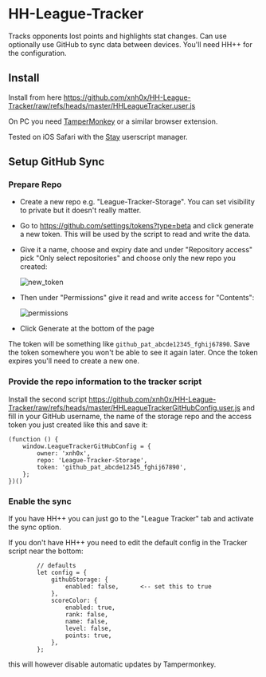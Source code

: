 # HH-League-Tracker

Tracks opponents lost points and highlights stat changes. Can use optionally use GitHub to sync data between devices. You'll need HH++ for the configuration.

## Install

Install from here https://github.com/xnh0x/HH-League-Tracker/raw/refs/heads/master/HHLeagueTracker.user.js

On PC you need [TamperMonkey](https://www.tampermonkey.net) or a similar browser extension.

Tested on iOS Safari with the [Stay](https://apps.apple.com/us/app/stay-for-safari/id1591620171) userscript manager.

## Setup GitHub Sync

### Prepare Repo

- Create a new repo e.g. "League-Tracker-Storage". You can set visibility to private but it doesn't really matter.
- Go to https://github.com/settings/tokens?type=beta and click generate a new token. This will be used by the script to read and write the data.
- Give it a name, choose and expiry date and under "Repository access" pick "Only select repositories" and choose only the new repo you created:

  ![new_token](https://github.com/user-attachments/assets/68e64c58-48fb-40ca-8235-374c70455917)

- Then under "Permissions" give it read and write access for "Contents":

  ![permissions](https://github.com/user-attachments/assets/5db16272-415e-450e-a20a-9216d216e1bd)

- Click Generate at the bottom of the page

The token will be something like `github_pat_abcde12345_fghij67890`. Save the token somewhere you won't be able to see it again later. Once the token expires you'll need to create a new one.

### Provide the repo information to the tracker script

Install the second script https://github.com/xnh0x/HH-League-Tracker/raw/refs/heads/master/HHLeagueTrackerGitHubConfig.user.js and fill in your GitHub username, the name of the storage repo and the access token you just created like this and save it:
```
(function () {
    window.LeagueTrackerGitHubConfig = {
        owner: 'xnh0x',
        repo: 'League-Tracker-Storage',
        token: 'github_pat_abcde12345_fghij67890',
    };
})()
```

### Enable the sync

If you have HH++ you can just go to the "League Tracker" tab and activate the sync option.

If you don't have HH++ you need to edit the default config in the Tracker script near the bottom:
```
        // defaults
        let config = {
            githubStorage: {
                enabled: false,      <-- set this to true
            },
            scoreColor: {
                enabled: true,
                rank: false,
                name: false,
                level: false,
                points: true,
            },
        };
```
this will however disable automatic updates by Tampermonkey. 
